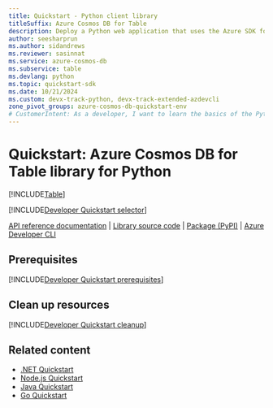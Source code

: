 ```yaml
---
title: Quickstart - Python client library
titleSuffix: Azure Cosmos DB for Table
description: Deploy a Python web application that uses the Azure SDK for Python to interact with Azure Cosmos DB for Table data in this quickstart.
author: seesharprun
ms.author: sidandrews
ms.reviewer: sasinnat
ms.service: azure-cosmos-db
ms.subservice: table
ms.devlang: python
ms.topic: quickstart-sdk
ms.date: 10/21/2024
ms.custom: devx-track-python, devx-track-extended-azdevcli
zone_pivot_groups: azure-cosmos-db-quickstart-env
# CustomerIntent: As a developer, I want to learn the basics of the Python library so that I can build applications with Azure Cosmos DB for Table.
---
```


# Quickstart: Azure Cosmos DB for Table library for Python

[!INCLUDE[Table](../includes/appliesto-table.md)]

[!INCLUDE[Developer Quickstart selector](includes/quickstart/dev-selector.md)]



[API reference documentation](/python/api/azure-data-tables) | [Library source code](https://github.com/Azure/azure-sdk-for-python/blob/main/sdk/tables/azure-data-tables) | [Package (PyPI)](https://pypi.org/project/azure-data-tables) | [Azure Developer CLI](/azure/developer/azure-developer-cli/overview)

## Prerequisites

[!INCLUDE[Developer Quickstart prerequisites](includes/quickstart/dev-prereqs.md)]



## Clean up resources

[!INCLUDE[Developer Quickstart cleanup](includes/quickstart/dev-cleanup.md)]

## Related content

- [.NET Quickstart](quickstart-dotnet.md)
- [Node.js Quickstart](quickstart-nodejs.md)
- [Java Quickstart](quickstart-java.md)
- [Go Quickstart](quickstart-go.md)
